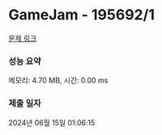 # GameJam - 195692/1 

[문제 링크](https://level.goorm.io/exam/195692/gamejam/quiz/1) 

### 성능 요약

메모리: 4.70 MB, 시간: 0.00 ms

### 제출 일자

2024년 06월 15일 01:06:15

